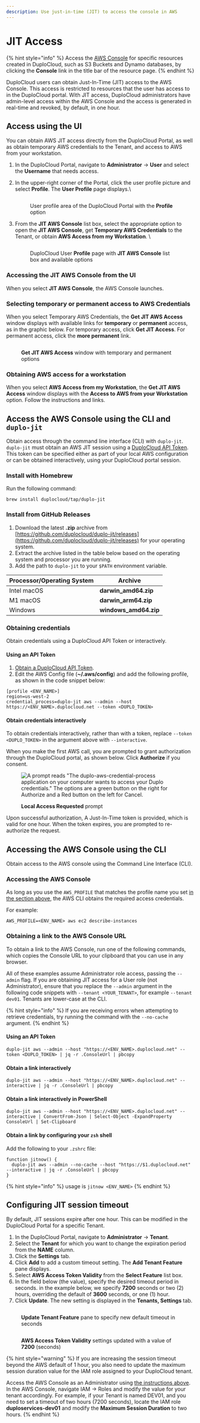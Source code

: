 ```yaml
---
description: Use just-in-time (JIT) to access the console in AWS
---
```


# JIT Access

{% hint style="info" %}
Access the [AWS Console](../../overview/use-cases/using-aws-console.md) for specific resources created in DuploCloud, such as S3 Buckets and Dynamo databases, by clicking the **Console** link in the title bar of the resource page.
{% endhint %}

DuploCloud users can obtain Just-In-Time (JIT) access to the AWS Console. This access is restricted to resources that the user has access to in the DuploCloud portal. With JIT access, DuploCloud administrators have admin-level access within the AWS Console and the access is generated in real-time and revoked, by default, in one hour.

## Access using the UI

You can obtain AWS JIT access directly from the DuploCloud Portal, as well as obtain temporary AWS credentials to the Tenant, and access to AWS from your workstation.&#x20;

1. In the DuploCloud Portal, navigate to **Administrator** -> **User** and select the **Username** that needs access.
2.  In the upper-right corner of the Portal, click the user profile picture and select **Profile**. The **User Profile** page displays.\


    <figure><img src="../../.gitbook/assets/AWS_jit_profile (1).png" alt=""><figcaption><p>User profile area of the DuploCloud Portal with the <strong>Profile</strong> option</p></figcaption></figure>
3.  From the **JIT AWS Console** list box, select the appropriate option to open the **JIT AWS Console**, get **Temporary AWS Credentials** to the Tenant, or obtain **AWS Access from my Workstation**. \


    <figure><img src="../../.gitbook/assets/AWS_jit_profile2.png" alt=""><figcaption><p>DuploCloud User <strong>Profile</strong> page with <strong>JIT AWS Console</strong> list box and available options</p></figcaption></figure>

### Accessing the JIT AWS Console from the UI

When you select **JIT AWS Console**, the AWS Console launches.

### Selecting temporary or permanent access to AWS Credentials

When you select Temporary AWS Credentials, the **Get JIT AWS Access** window displays with available links for **temporary** or **permanent** access, as in the graphic below. For temporary access, click **Get JIT Access**. For permanent access, click the **more permanent** link.

<figure><img src="../../.gitbook/assets/AWS_jit_profile3.png" alt=""><figcaption><p><strong>Get JIT AWS Access</strong> window with temporary and permanent options</p></figcaption></figure>

### Obtaining AWS access for a workstation

When you select **AWS Access from my Workstation**, the **Get JIT AWS Access** window displays with the **Access to AWS from your Workstation** option. Follow the instructions and links.

## Access the AWS Console using the CLI and `duplo-jit`

Obtain access through the command line interface (CLI) with `duplo-jit`. `duplo-jit` must obtain an AWS JIT session using a [DuploCloud API Token](https://docs.duplocloud.com/docs/administrator-tools/access-control/api-tokens). This token can be specified either as part of your local AWS configuration or can be obtained interactively, using your DuploCloud portal session.

### Install with Homebrew

Run the following command:&#x20;

```
brew install duplocloud/tap/duplo-jit
```

### Install from GitHub Releases

1. Download the latest **.zip** archive from [https://github.com/duplocloud/duplo-jit/releases](https://github.com/duplocloud/duplo-jit/releases) for your operating system.
2. Extract the archive listed in the table below based on the operating system and processor you are running.&#x20;
3. Add the path to `duplo-jit` to your `$PATH` environment variable.&#x20;

| Processor/Operating System  | Archive                |
| --------------------------- | ---------------------- |
| Intel macOS                 | **darwin\_amd64.zip**  |
| M1 macOS                    | **darwin\_arm64.zip**  |
| Windows                     | **windows\_amd64.zip** |

### Obtaining credentials&#x20;

Obtain credentials using a DuploCloud API Token or interactively.

#### Using an API Token

1. [Obtain a DuploCloud API Token](https://docs.duplocloud.com/docs/administrator-tools/access-control/api-tokens).
2. Edit the AWS Config file (**\~/.aws/config**) and add the following profile, as shown in the code snippet below:

```
[profile <ENV_NAME>]
region=us-west-2
credential_process=duplo-jit aws --admin --host https://<ENV_NAME>.duplocloud.net --token <DUPLO_TOKEN>
```

#### Obtain credentials interactively

To obtain credentials interactively, rather than with a token, replace `--token <DUPLO_TOKEN>` in the argument above with `--interactive`.

When you make the first AWS call, you are prompted to grant authorization through the DuploCloud portal, as shown below. Click **Authorize** if you consent.

<figure><img src="../../.gitbook/assets/image (18) (1).png" alt="A prompt reads &#x22;The duplo-aws-credential-process application on your computer wants to access your Duplo credentials.&#x22; The options are a green button on the right for Authorize and a Red button on the left for Cancel."><figcaption><p><strong>Local Access Requested</strong> prompt</p></figcaption></figure>

Upon successful authorization, A Just-In-Time token is provided, which is valid for one hour. When the token expires, you are prompted to re-authorize the request.

## Accessing the AWS Console using the CLI

Obtain access to the AWS console using the Command Line Interface (CLI).

### **Accessing the AWS Console**

As long as you use the `AWS_PROFILE` that matches the profile name you set [in the section above](jit-access.md#obtaining-credentials), the AWS CLI obtains the required access credentials.

For example:

`AWS_PROFILE=<ENV_NAME> aws ec2 describe-instances`

### **Obtaining a link to the AWS Console URL**

To obtain a link to the AWS Console, run one of the following commands, which copies the Console URL to your clipboard that you can use in any browser.

All of these examples assume Administrator role access, passing the `--admin` flag. If you are obtaining JIT access for a User role (not Administrator), ensure that you replace the `--admin` argument in the following code snippets with `--tenant <YOUR_TENANT>`, for example `--tenant dev01`.  Tenants are lower-case at the CLI.

{% hint style="info" %}
If you are receiving errors when attempting to retrieve credentials, try running the command with the `--no-cache` argument.
{% endhint %}

#### Using an API Token

```
duplo-jit aws --admin --host "https://<ENV_NAME>.duplocloud.net" --token <DUPLO_TOKEN> | jq -r .ConsoleUrl | pbcopy
```

#### Obtain a link interactively

```
duplo-jit aws --admin --host "https://<ENV_NAME>.duplocloud.net" --interactive | jq -r .ConsoleUrl | pbcopy
```

#### Obtain a link interactively in PowerShell

```
duplo-jit aws --admin --host "https://<ENV_NAME>.duplocloud.net" --interactive | ConvertFrom-Json | Select-Object -ExpandProperty ConsoleUrl | Set-Clipboard
```

#### Obtain a link by configuring your `zsh` shell

Add the following to your `.zshrc` file:

```
function jitnow() {
  duplo-jit aws --admin --no-cache --host "https://$1.duplocloud.net" --interactive | jq -r .ConsoleUrl | pbcopy
}
```

{% hint style="info" %}
usage is `jitnow <ENV_NAME>`
{% endhint %}

## Configuring JIT session timeout

By default, JIT sessions expire after one hour. This can be modified in the DuploCloud Portal for a specific Tenant.&#x20;

1. In the DuploCloud Portal, navigate to **Administrator** -> **Tenant**.
2. Select the **Tenant** for which you want to change the expiration period from the **NAME** column.
3. Click the **Settings** tab.
4. Click **Add** to add a custom timeout setting. The **Add Tenant Feature** pane displays.
5. Select **AWS Access Token Validity** from the **Select Feature** list box.
6. In the field below (the value), specify the desired timeout period in seconds. in the example below, we specify **7200** seconds or two (2) hours, overriding the default of **3600** seconds, or one (1) hour.
7. Click **Update**. The new setting is displayed in the **Tenants, Settings** tab.

<div align="left">

<figure><img src="../../.gitbook/assets/update_tenant_JIT_TO.png" alt=""><figcaption><p><strong>Update Tenant Feature</strong> pane to specify new default timeout in seconds</p></figcaption></figure>

</div>

<figure><img src="../../.gitbook/assets/update_tenant_JIT_TO_output.png" alt=""><figcaption><p><strong>AWS Access Token Validity</strong> settings updated with a value of <strong>7200</strong> (seconds)</p></figcaption></figure>

{% hint style="warning" %}
If you are increasing the session timeout beyond the AWS default of 1 hour, you also need to update the maximum session duration value for the IAM role assigned to your DuploCloud tenant.&#x20;

Access the AWS Console as an Administrator using [the instructions above](jit-access.md#accessing-the-aws-console). In the AWS Console, navigate IAM -> Roles and modify the value for your tenant accordingly. For example, if your Tenant is named DEV01, and you need to set a timeout of two hours (7200 seconds), locate the IAM role **duploservices-dev01** and modify the **Maximum Session Duration** to two hours.
{% endhint %}


